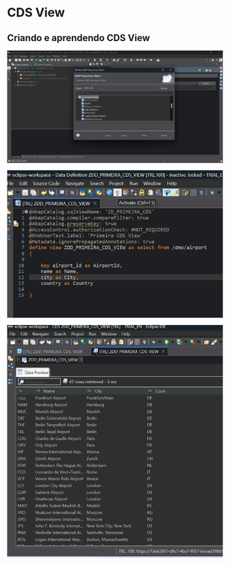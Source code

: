 # CDS View

## Criando e aprendendo CDS View


<p align="center">
<img src="/assets/CDS.png" >
</p>

<p align="center">
<img src="/assets/CDS2.png" >
</p>

<p align="center">
<img src="/assets/CDS3.png" >
</p>
